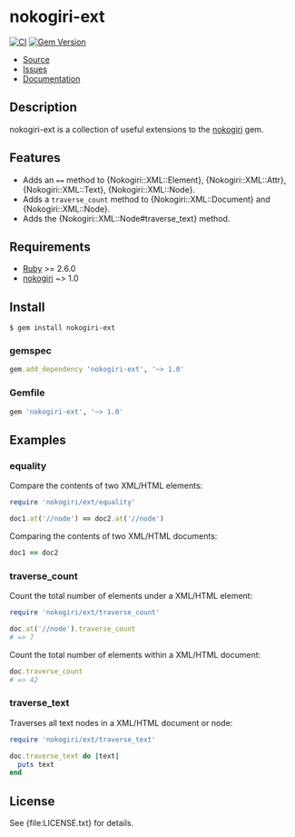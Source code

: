 # nokogiri-ext

[![CI](https://github.com/postmodern/nokogiri-ext/actions/workflows/ruby.yml/badge.svg)](https://github.com/postmodern/nokogiri-ext/actions/workflows/ruby.yml)
[![Gem Version](https://badge.fury.io/rb/fake_io.svg)](https://badge.fury.io/rb/fake_io)

* [Source](https://github.com/postmodern/nokogiri-ext)
* [Issues](https://github.com/postmodern/nokogiri-ext/issues)
* [Documentation](http://rubydoc.info/gems/fake_io/frames)

## Description

nokogiri-ext is a collection of useful extensions to the [nokogiri] gem.

## Features

* Adds an `==` method to {Nokogiri::XML::Element}, {Nokogiri::XML::Attr},
  {Nokogiri::XML::Text}, {Nokogiri::XML::Node}.
* Adds a `traverse_count` method to {Nokogiri::XML::Document} and
  {Nokogiri::XML::Node}.
* Adds the {Nokogiri::XML::Node#traverse_text} method.

## Requirements

* [Ruby] >= 2.6.0
* [nokogiri] ~> 1.0

## Install

```shell
$ gem install nokogiri-ext
```

### gemspec

```ruby
gem.add_dependency 'nokogiri-ext', '~> 1.0'
```

### Gemfile

```ruby
gem 'nokogiri-ext', '~> 1.0'
```

## Examples

### equality

Compare the contents of two XML/HTML elements:

```ruby
require 'nokogiri/ext/equality'

doc1.at('//node') == doc2.at('//node')
```

Comparing the contents of two XML/HTML documents:

```ruby
doc1 == doc2
```

### traverse_count

Count the total number of elements under a XML/HTML element:

```ruby
require 'nokogiri/ext/traverse_count'

doc.at('//node').traverse_count
# => 7
```

Count the total number of elements within a XML/HTML document:

```ruby
doc.traverse_count
# => 42
```

### traverse_text

Traverses all text nodes in a XML/HTML document or node:

```ruby
require 'nokogiri/ext/traverse_text'

doc.traverse_text do |text|
  puts text
end
```

## License

See {file:LICENSE.txt} for details.

[Ruby]: https://www.ruby-lang.org/
[nokogiri]: https://github.com/sparklemotion/nokogiri#readme
